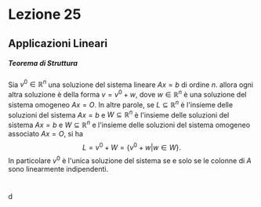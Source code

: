 # Lezione 25
## Applicazioni Lineari
##### Teorema di Struttura
Sia $v^{0}\in\mathbb{R}^{n}$ una soluzione del sistema lineare $Ax=b$ di ordine $n.$ allora ogni altra soluzione è della forma $v=v^{0}+w,$ dove $w\in\mathbb{R}^{n}$ è una soluzione del sistema omogeneo $Ax=O.$ In altre parole, se $L\subseteq \mathbb{R}^{n}$ è l'insieme delle soluzioni del sistema $Ax=b$ e $W\subseteq\mathbb{R}^{n}$ è l'insieme delle soluzioni del sistema $Ax=b$ e $W\subseteq\mathbb{R}^{n}$ e l'insieme delle soluzioni del sistema omogeneo associato $Ax=O,$ si ha $$L=v^{0}+W=\{v^{0}+w|w\in W \}.$$In particolare $v^{0}$ è l'unica soluzione del sistema se e solo se le colonne di $A$ sono linearmente indipendenti.
# 
d